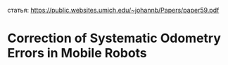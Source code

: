 статья: https://public.websites.umich.edu/~johannb/Papers/paper59.pdf


# Correction of Systematic Odometry Errors in Mobile Robots


